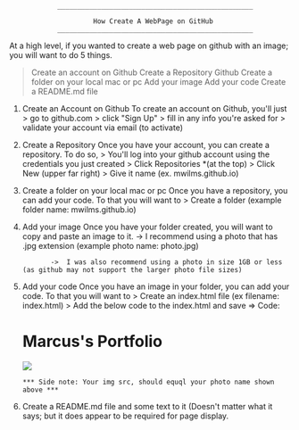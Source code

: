                 _________________________________________________

                         How Create A WebPage on GitHub
                _________________________________________________


At a high level, if you wanted to create a web page on github with an image; you will want to do 5 things.

> Create an account on Github
> Create a Repository Github
> Create a folder on your local mac or pc
> Add your image
> Add your code
> Create a README.md file

1.  Create an Account on Github
    To create an account on Github, you'll just > go to github.com > click "Sign Up" > fill in any info you're asked for > validate your account via email (to activate)

2.  Create a Repository
    Once you have your account, you can create a repository. To do so, > You'll log into your github account using the credentials you just created > Click Repositories \*(at the top) > Click New (upper far right) > Give it name (ex. mwilms.github.io)

3.  Create a folder on your local mac or pc
    Once you have a repository, you can add your code. To that you will want to > Create a folder (example folder name: mwilms.github.io)

4.  Add your image
    Once you have your folder created, you will want to copy and paste an image to it.
    -> I recommend using a photo that has .jpg extension (example photo name: photo.jpg)

               ->  I was also recommend using a photo in size 1GB or less (as github may not support the larger photo file sizes)

5.  Add your code
    Once you have an image in your folder, you can add your code. To that you will want to > Create an index.html file (ex filename: index.html) > Add the below code to the index.html and save
    => Code:
    <html>
    <h1>Marcus's Portfolio</h1>
    <img src="./photo.jpg" />
    </html>

        *** Side note: Your img src, should equql your photo name shown above ***

6. Create a README.md file and some text to it (Doesn't matter what it says; but it does appear to be required for page display.

